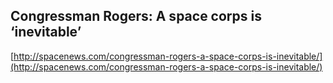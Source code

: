 ## Congressman Rogers: A space corps is ‘inevitable’
  
  [http://spacenews.com/congressman-rogers-a-space-corps-is-inevitable/](http://spacenews.com/congressman-rogers-a-space-corps-is-inevitable/)